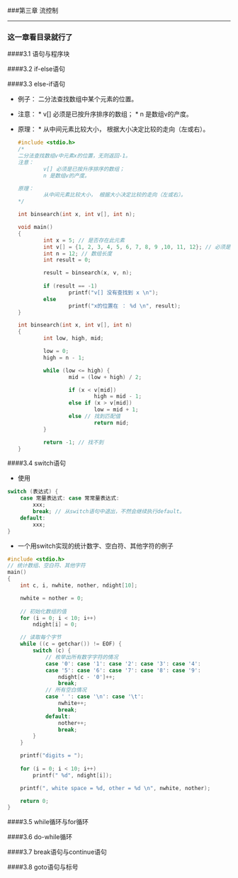 ###第三章 流控制
***

### 这一章看目录就行了

####3.1 语句与程序块

####3.2 if-else语句

####3.3 else-if语句
* 例子： 二分法查找数组中某个元素的位置。
* 注意：
		* v[] 必须是已按升序排序的数组；
		* n 是数组v的产度。

* 原理：
		* 从中间元素比较大小， 根据大小决定比较的走向（左或右）。
			
	```c
	#include <stdio.h>
	/*
	二分法查找数组v中元素x的位置，无则返回-1。
	注意：
			v[] 必须是已按升序排序的数组；
			n 是数组v的产度。
	
	原理：
			从中间元素比较大小， 根据大小决定比较的走向（左或右）。
	*/
	
	int binsearch(int x, int v[], int n);
	
	void main()
	{
			int x = 5; // 是否存在此元素
			int v[] = {1, 2, 3, 4, 5, 6, 7, 8, 9 ,10, 11, 12}; // 必须是已排序的数组
			int n = 12; // 数组长度
			int result = 0;
	
			result = binsearch(x, v, n);
			
			if (result == -1) 
					printf("v[] 没有查找到 x \n");
			else 
					printf("x的位置在 ： %d \n", result);
	}
	
	int binsearch(int x, int v[], int n)
	{
			int low, high, mid;
	
			low = 0;
			high = n - 1;
	
			while (low <= high) {
					mid = (low + high) / 2;
	
					if (x < v[mid]) 
							high = mid - 1;
					else if (x > v[mid])
							low = mid + 1;
					else // 找到匹配值
							return mid;
			}
	
			return -1; // 找不到
	}
	```
	
	
####3.4 switch语句
* 使用
```c
switch (表达式) {
	case 常量表达式: case 常常量表达式:
		xxx;
		break; // 从switch语句中退出，不然会继续执行default。
	default:
		xxx;
}
```
* 一个用switch实现的统计数字、空白符、其他字符的例子
```c
#include <stdio.h>
// 统计数组、空白符、其他字符
main()
{
    int c, i, nwhite, nother, ndight[10];

    nwhite = nother = 0;
    
    // 初始化数组的值
    for (i = 0; i < 10; i++)
        ndight[i] = 0;

    // 读取每个字节
    while ((c = getchar()) != EOF) {
        switch (c) {
            // 枚举出所有数字字符的情况
            case '0': case '1': case '2': case '3': case '4':
            case '5': case '6': case '7': case '8': case '9':
                ndight[c - '0']++;
                break;
            // 所有空白情况
            case ' ': case '\n': case '\t':
                nwhite++;
                break;
            default:
                nother++;
                break;
        }
    }

    printf("digits = ");
    
    for (i = 0; i < 10; i++)
        printf(" %d", ndight[i]);

    printf(", white space = %d, other = %d \n", nwhite, nother);

    return 0;
}
```

####3.5 while循环与for循环



####3.6 do-while循环



####3.7 break语句与continue语句



####3.8 goto语句与标号


